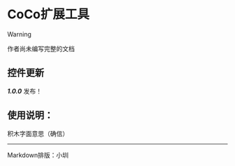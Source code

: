 # CoCo扩展工具
> [!warning]
>
>作者尚未编写完整的文档

## 控件更新

***1.0.0***
发布！

## 使用说明：
积木字面意思（确信）

---
Markdown排版：小圳